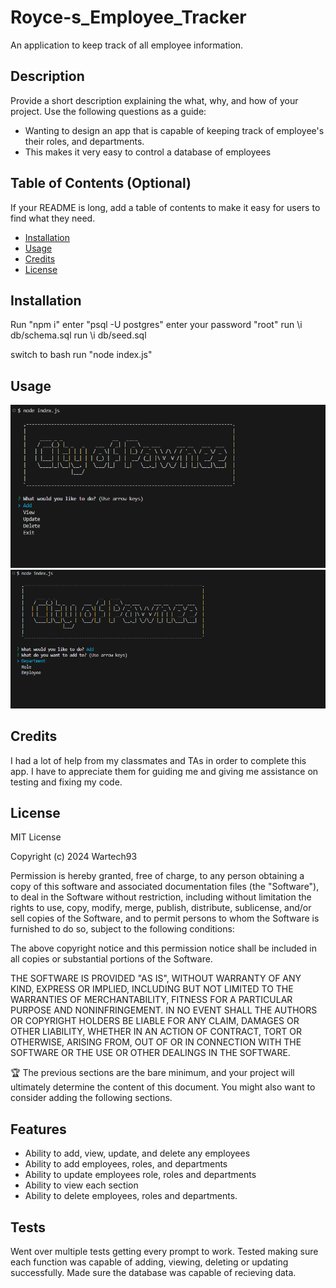 # Royce-s_Employee_Tracker
An application to keep track of all employee information.

## Description

Provide a short description explaining the what, why, and how of your project. Use the following questions as a guide:

- Wanting to design an app that is capable of keeping track of employee's their roles, and departments.
- This makes it very easy to control a database of employees

## Table of Contents (Optional)

If your README is long, add a table of contents to make it easy for users to find what they need.

- [Installation](#installation)
- [Usage](#usage)
- [Credits](#credits)
- [License](#license)

## Installation

Run "npm i"
enter "psql -U postgres"
enter your password "root"
run \i db/schema.sql
run \i db/seed.sql

switch to bash
run "node index.js"

## Usage


   
![Screenshot](./images/screenshot1.png)
![Screenshot2](./images/screenshot2.png)
    

## Credits

I had a lot of help from my classmates and TAs in order to complete this app. I have to appreciate them for guiding me and giving me assistance on testing and fixing my code.

## License

MIT License

Copyright (c) 2024 Wartech93

Permission is hereby granted, free of charge, to any person obtaining a copy
of this software and associated documentation files (the "Software"), to deal
in the Software without restriction, including without limitation the rights
to use, copy, modify, merge, publish, distribute, sublicense, and/or sell
copies of the Software, and to permit persons to whom the Software is
furnished to do so, subject to the following conditions:

The above copyright notice and this permission notice shall be included in all
copies or substantial portions of the Software.

THE SOFTWARE IS PROVIDED "AS IS", WITHOUT WARRANTY OF ANY KIND, EXPRESS OR
IMPLIED, INCLUDING BUT NOT LIMITED TO THE WARRANTIES OF MERCHANTABILITY,
FITNESS FOR A PARTICULAR PURPOSE AND NONINFRINGEMENT. IN NO EVENT SHALL THE
AUTHORS OR COPYRIGHT HOLDERS BE LIABLE FOR ANY CLAIM, DAMAGES OR OTHER
LIABILITY, WHETHER IN AN ACTION OF CONTRACT, TORT OR OTHERWISE, ARISING FROM,
OUT OF OR IN CONNECTION WITH THE SOFTWARE OR THE USE OR OTHER DEALINGS IN THE
SOFTWARE.

🏆 The previous sections are the bare minimum, and your project will ultimately determine the content of this document. You might also want to consider adding the following sections.




## Features


- Ability to add, view, update, and delete any employees
- Ability to add employees, roles, and departments
- Ability to update employees role, roles and departments
- Ability to view each section
- Ability to delete employees, roles and departments.


## Tests

Went over multiple tests getting every prompt to work. Tested making sure each function was capable of adding, viewing, deleting or updating successfully. Made sure the database was capable of recieving data.